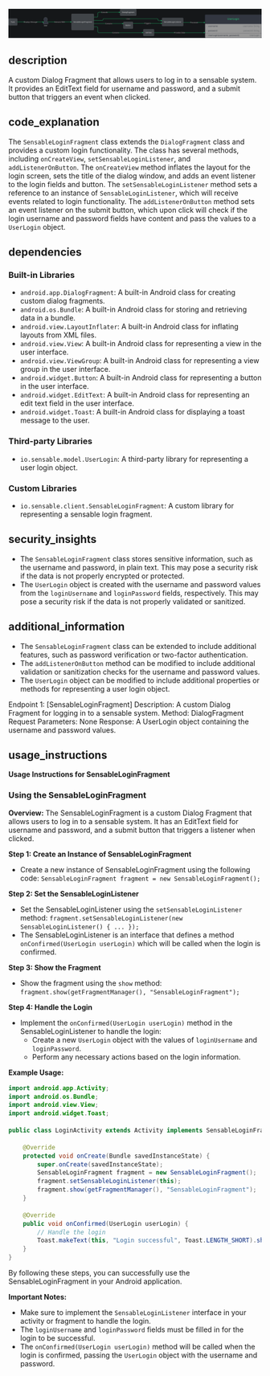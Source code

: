 ![Alt text](./SensableLoginFragment.java.md.svg)

## description


A custom Dialog Fragment that allows users to log in to a sensable system. It provides an EditText field for username and password, and a submit button that triggers an event when clicked.

## code_explanation


The `SensableLoginFragment` class extends the `DialogFragment` class and provides a custom login functionality. The class has several methods, including `onCreateView`, `setSensableLoginListener`, and `addListenerOnButton`. The `onCreateView` method inflates the layout for the login screen, sets the title of the dialog window, and adds an event listener to the login fields and button. The `setSensableLoginListener` method sets a reference to an instance of `SensableLoginListener`, which will receive events related to login functionality. The `addListenerOnButton` method sets an event listener on the submit button, which upon click will check if the login username and password fields have content and pass the values to a `UserLogin` object.

## dependencies


### Built-in Libraries

*   `android.app.DialogFragment`: A built-in Android class for creating custom dialog fragments.
*   `android.os.Bundle`: A built-in Android class for storing and retrieving data in a bundle.
*   `android.view.LayoutInflater`: A built-in Android class for inflating layouts from XML files.
*   `android.view.View`: A built-in Android class for representing a view in the user interface.
*   `android.view.ViewGroup`: A built-in Android class for representing a view group in the user interface.
*   `android.widget.Button`: A built-in Android class for representing a button in the user interface.
*   `android.widget.EditText`: A built-in Android class for representing an edit text field in the user interface.
*   `android.widget.Toast`: A built-in Android class for displaying a toast message to the user.

### Third-party Libraries

*   `io.sensable.model.UserLogin`: A third-party library for representing a user login object.

### Custom Libraries

*   `io.sensable.client.SensableLoginFragment`: A custom library for representing a sensable login fragment.

## security_insights


*   The `SensableLoginFragment` class stores sensitive information, such as the username and password, in plain text. This may pose a security risk if the data is not properly encrypted or protected.
*   The `UserLogin` object is created with the username and password values from the `loginUsername` and `loginPassword` fields, respectively. This may pose a security risk if the data is not properly validated or sanitized.

## additional_information


*   The `SensableLoginFragment` class can be extended to include additional features, such as password verification or two-factor authentication.
*   The `addListenerOnButton` method can be modified to include additional validation or sanitization checks for the username and password values.
*   The `UserLogin` object can be modified to include additional properties or methods for representing a user login object.

Endpoint 1: [SensableLoginFragment]
    Description: A custom Dialog Fragment for logging in to a sensable system.
    Method: DialogFragment
    Request Parameters: None
    Response: A UserLogin object containing the username and password values.
## usage_instructions

**Usage Instructions for SensableLoginFragment**

### Using the SensableLoginFragment

**Overview:**
The SensableLoginFragment is a custom Dialog Fragment that allows users to log in to a sensable system. It has an EditText field for username and password, and a submit button that triggers a listener when clicked.

**Step 1: Create an Instance of SensableLoginFragment**

* Create a new instance of SensableLoginFragment using the following code: `SensableLoginFragment fragment = new SensableLoginFragment();`

**Step 2: Set the SensableLoginListener**

* Set the SensableLoginListener using the `setSensableLoginListener` method: `fragment.setSensableLoginListener(new SensableLoginListener() { ... });`
* The SensableLoginListener is an interface that defines a method `onConfirmed(UserLogin userLogin)` which will be called when the login is confirmed.

**Step 3: Show the Fragment**

* Show the fragment using the `show` method: `fragment.show(getFragmentManager(), "SensableLoginFragment");`

**Step 4: Handle the Login**

* Implement the `onConfirmed(UserLogin userLogin)` method in the SensableLoginListener to handle the login:
	+ Create a new `UserLogin` object with the values of `loginUsername` and `loginPassword`.
	+ Perform any necessary actions based on the login information.

**Example Usage:**

```java
import android.app.Activity;
import android.os.Bundle;
import android.view.View;
import android.widget.Toast;

public class LoginActivity extends Activity implements SensableLoginFragment.SensableLoginListener {

    @Override
    protected void onCreate(Bundle savedInstanceState) {
        super.onCreate(savedInstanceState);
        SensableLoginFragment fragment = new SensableLoginFragment();
        fragment.setSensableLoginListener(this);
        fragment.show(getFragmentManager(), "SensableLoginFragment");
    }

    @Override
    public void onConfirmed(UserLogin userLogin) {
        // Handle the login
        Toast.makeText(this, "Login successful", Toast.LENGTH_SHORT).show();
    }
}
```

By following these steps, you can successfully use the SensableLoginFragment in your Android application.

**Important Notes:**

* Make sure to implement the `SensableLoginListener` interface in your activity or fragment to handle the login.
* The `loginUsername` and `loginPassword` fields must be filled in for the login to be successful.
* The `onConfirmed(UserLogin userLogin)` method will be called when the login is confirmed, passing the `UserLogin` object with the username and password.
